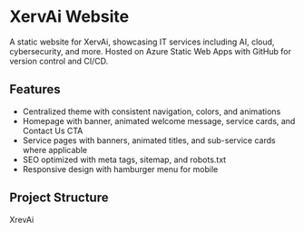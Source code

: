 # XervAi Website

A static website for XervAi, showcasing IT services including AI, cloud, cybersecurity, and more. Hosted on Azure Static Web Apps with GitHub for version control and CI/CD.

## Features
- Centralized theme with consistent navigation, colors, and animations
- Homepage with banner, animated welcome message, service cards, and Contact Us CTA
- Service pages with banners, animated titles, and sub-service cards where applicable
- SEO optimized with meta tags, sitemap, and robots.txt
- Responsive design with hamburger menu for mobile

## Project Structure
XrevAi
